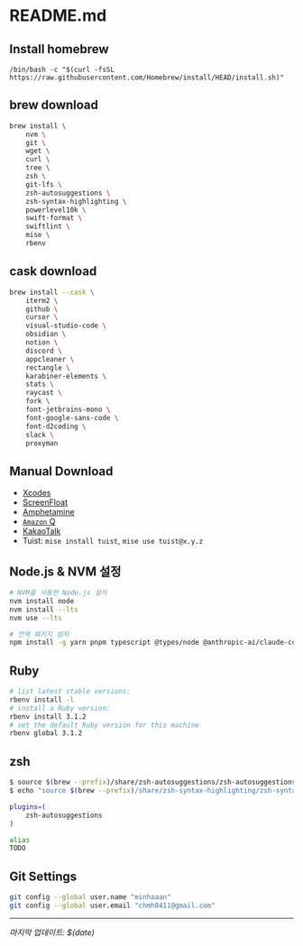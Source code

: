 # README.md

## Install homebrew

`/bin/bash -c "$(curl -fsSL https://raw.githubusercontent.com/Homebrew/install/HEAD/install.sh)"`

## brew download

```bash
brew install \
    nvm \
    git \
    wget \
    curl \
    tree \
    zsh \
    git-lfs \
    zsh-autosuggestions \
    zsh-syntax-highlighting \
    powerlevel10k \
    swift-format \
    swiftlint \
    mise \
    rbenv
```

## cask download

```bash
brew install --cask \
    iterm2 \
    github \
    cursor \
    visual-studio-code \
    obsidian \
    notion \
    discord \
    appcleaner \
    rectangle \
    karabiner-elements \
    stats \
    raycast \
    fork \
    font-jetbrains-mono \
    font-google-sans-code \
    font-d2coding \
    slack \
    proxyman

```

## Manual Download

- [Xcodes](https://github.com/XcodesOrg/XcodesApp)
- [ScreenFloat](https://apps.apple.com/kr/app/screenfloat-pro-screen-capture/id414528154?mt=12ScreenFloat—Pro)
- [Amphetamine](https://apps.apple.com/kr/app/amphetamine/id937984704?mt=12)
- [`Amazon` Q](https://docs.aws.amazon.com/ko_kr/amazonq/latest/qdeveloper-ug/command-line-installing.html)
- [KakaoTalk](https://apps.apple.com/kr/app/kakaotalk/id869223134?mt=12KakaoTalk)
- Tuist: `mise install tuist`, `mise use tuist@x.y.z`


## Node.js & NVM 설정
```bash
# NVM을 사용한 Node.js 설치
nvm install node
nvm install --lts
nvm use --lts

# 전역 패키지 설치
npm install -g yarn pnpm typescript @types/node @anthropic-ai/claude-code @google/gemini-cli
```

## Ruby

```bash
# list latest stable versions:
rbenv install -l
# install a Ruby version:
rbenv install 3.1.2
# set the default Ruby version for this machine
rbenv global 3.1.2
```

## zsh

```bash
$ source $(brew --prefix)/share/zsh-autosuggestions/zsh-autosuggestions.zsh
$ echo "source $(brew --prefix)/share/zsh-syntax-highlighting/zsh-syntax-highlighting.zsh" >> ${ZDOTDIR:-$HOME}/.zshrc

plugins=( 
    zsh-autosuggestions
)

alias
TODO
```


## Git Settings

```bash
git config --global user.name "minhaaan"
git config --global user.email "chmh0411@gmail.com"
```

---

*마지막 업데이트: $(date)*